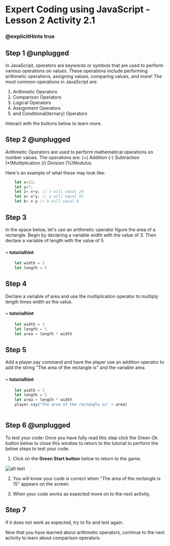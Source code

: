 # Expert Coding using JavaScript - Lesson 2 Activity 2.1
### @explicitHints true

## Step 1 @unplugged

In JavaScript, operators are keywords or symbols that are used to perform various operations on values. These operations include performing arithmetic operations, assigning values, comparing values, and more!
The most common operations in JavaScript are:
1. Arithmetic Operators
2. Comparison Operators
3. Logical Operators
4. Assignment Operators
5. and Conditional(ternary) Operators

Interact with the buttons below to learn more.

## Step 2 @unplugged
Arithmetic Operators are used to perform mathematical operations on number values. The operations are:
(+) Addition
(-) Subtraction
(*)Multiplication
(/) Division
(%)Modulus

Here's an example of what these may look like:


```javascript
    let x=13;
    let y=7;
    let z= x+y; // z will equal 20
    let a= x*y; // a will equal 91
    let b= x-y // b will equal 6
```

## Step 3
In the space below, let's use an arithmetic operator figure the area of a rectangle. Begin by declaring a variable width with the value of 3. Then declare a variable of length with the value of 5. 
#### ~ tutorialhint
```javascript
    let width = 3
    let length = 5
```


## Step 4

Declare a variable of area and use the multiplication operator to multiply length times width as the value. 

#### ~ tutorialhint
```javascript
    let width = 3
    let length = 5
    let area = length * width
```


## Step 5

Add a player.say command and have the player use an addition operator to add the string "The area of the rectangle is" and the variable area. 

#### ~ tutorialhint
```javascript
    let width = 3
    let length = 5
    let area = length * width
    player.say("The area of the rectangle is" + area)
   
```


## Step 6 @unplugged

To test your code:
Once you have fully read this step click the Green Ok button below to close this window to return to the tutorial to perform the below steps to test your code.

1. Click on the **Green Start button** below to return to the game.

  

![alt text](https://expertjs.codingcredentials.com/Lesson1/1.1/1.JPG?raw=true  "Start")

  

2. You will know your code is correct when "The area of the rectangle is 15" appears on the screen. 

  

3. When your code works as expected move on to the next activity.

  

## Step 7

  

If it does not work as expected, try to fix and test again.

  

Now that you have learned about arithmetic operators, continue to the next activity to learn about comparison operators. 


